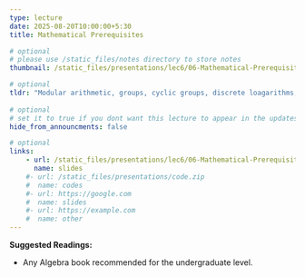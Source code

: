 ```yaml
---
type: lecture
date: 2025-08-20T10:00:00+5:30
title: Mathematical Prerequisites

# optional
# please use /static_files/notes directory to store notes
thumbnail: /static_files/presentations/lec6/06-Mathematical-Prerequisites.png

# optional
tldr: "Modular arithmetic, groups, cyclic groups, discrete loagarithms, finite ring and fields."
  
# optional
# set it to true if you dont want this lecture to appear in the updates section
hide_from_announcments: false

# optional
links: 
    - url: /static_files/presentations/lec6/06-Mathematical-Prerequisites.pdf
      name: slides
    #- url: /static_files/presentations/code.zip
    #  name: codes
    #- url: https://google.com
    #  name: slides
    #- url: https://example.com
    #  name: other
---
```

<!-- Other additional contents using markdown -->
**Suggested Readings:**

- Any Algebra book recommended for the undergraduate level.